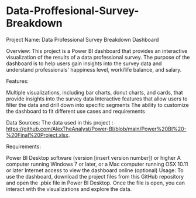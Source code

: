 # Data-Proffesional-Survey-Breakdown
Project Name: Data Professional Survey Breakdown Dashboard

Overview:
This project is a Power BI dashboard that provides an interactive visualization of the results of a data professional survey. The purpose of the dashboard is to help users gain insights into the survey data and understand professionals' happiness level, work/life balance, and salary.

Features:

Multiple visualizations, including bar charts, donut charts, and cards, that provide insights into the survey data
Interactive features that allow users to filter the data and drill down into specific segments
The ability to customize the dashboard to fit different use cases and requirements


Data Sources:
The data used in this project : https://github.com/AlexTheAnalyst/Power-BI/blob/main/Power%20BI%20-%20Final%20Project.xlsx.

Requirements:

Power BI Desktop software (version [insert version number]) or higher
A computer running Windows 7 or later, or a Mac computer running OSX 10.11 or later
Internet access to view the dashboard online (optional)
Usage:
To use the dashboard, download the project files from this GitHub repository and open the .pbix file in Power BI Desktop. Once the file is open, you can interact with the visualizations and explore the data.

